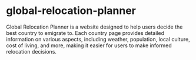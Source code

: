 # global-relocation-planner
Global Relocation Planner is a website designed to help users decide the best country to emigrate to. Each country page provides detailed information on various aspects, including weather, population, local culture, cost of living, and more, making it easier for users to make informed relocation decisions.
